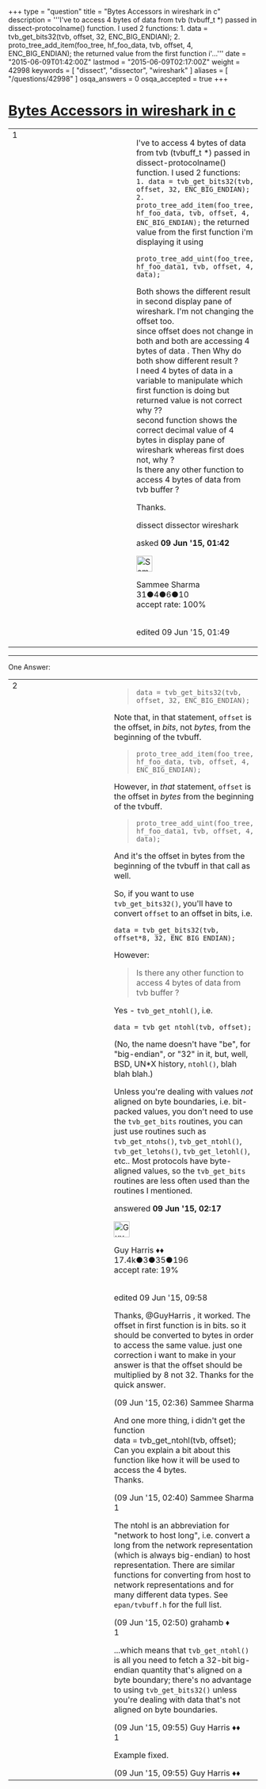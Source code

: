 +++
type = "question"
title = "Bytes Accessors in wireshark in c"
description = '''I&#x27;ve to access 4 bytes of data from tvb (tvbuff_t *) passed in dissect-protocolname() function. I used 2 functions: 1. data = tvb_get_bits32(tvb, offset, 32, ENC_BIG_ENDIAN); 2. proto_tree_add_item(foo_tree, hf_foo_data, tvb, offset, 4, ENC_BIG_ENDIAN);  the returned value from the first function i&#x27;...'''
date = "2015-06-09T01:42:00Z"
lastmod = "2015-06-09T02:17:00Z"
weight = 42998
keywords = [ "dissect", "dissector", "wireshark" ]
aliases = [ "/questions/42998" ]
osqa_answers = 0
osqa_accepted = true
+++

<div class="headNormal">

# [Bytes Accessors in wireshark in c](/questions/42998/bytes-accessors-in-wireshark-in-c)

</div>

<div id="main-body">

<div id="askform">

<table id="question-table" style="width:100%;"><colgroup><col style="width: 50%" /><col style="width: 50%" /></colgroup><tbody><tr class="odd"><td style="width: 30px; vertical-align: top"><div class="vote-buttons"><div id="post-42998-score" class="post-score" title="current number of votes">1</div><div id="favorite-count" class="favorite-count"></div></div></td><td><div id="item-right"><div class="question-body"><p>I've to access 4 bytes of data from tvb (tvbuff_t *) passed in dissect-protocolname() function. I used 2 functions:<br />
<code>1. data = tvb_get_bits32(tvb, offset, 32, ENC_BIG_ENDIAN); 2. proto_tree_add_item(foo_tree, hf_foo_data, tvb, offset, 4, ENC_BIG_ENDIAN);</code> the returned value from the first function i'm displaying it using</p><pre><code>proto_tree_add_uint(foo_tree, hf_foo_data1, tvb, offset, 4, data);</code></pre><p>Both shows the different result in second display pane of wireshark. I'm not changing the offset too.<br />
since offset does not change in both and both are accessing 4 bytes of data . Then Why do both show different result ?<br />
I need 4 bytes of data in a variable to manipulate which first function is doing but returned value is not correct why ??<br />
second function shows the correct decimal value of 4 bytes in display pane of wireshark whereas first does not, why ?<br />
Is there any other function to access 4 bytes of data from tvb buffer ?</p><p>Thanks.</p></div><div id="question-tags" class="tags-container tags">dissect dissector wireshark</div><div id="question-controls" class="post-controls"></div><div class="post-update-info-container"><div class="post-update-info post-update-info-user"><p>asked <strong>09 Jun '15, 01:42</strong></p><img src="https://secure.gravatar.com/avatar/ea74f093a0efe137c7c114da864fa5cd?s=32&amp;d=identicon&amp;r=g" class="gravatar" width="32" height="32" alt="Sammee%20Sharma&#39;s gravatar image" /><p>Sammee Sharma<br />
<span class="score" title="31 reputation points">31</span><span title="4 badges"><span class="badge1">●</span><span class="badgecount">4</span></span><span title="6 badges"><span class="silver">●</span><span class="badgecount">6</span></span><span title="10 badges"><span class="bronze">●</span><span class="badgecount">10</span></span><br />
<span class="accept_rate" title="Rate of the user&#39;s accepted answers">accept rate:</span> <span title="Sammee Sharma has one accepted answer">100%</span> </br></br></p></div><div class="post-update-info post-update-info-edited"><p>edited 09 Jun '15, 01:49</p></div></div><div id="comments-container-42998" class="comments-container"></div><div id="comment-tools-42998" class="comment-tools"></div><div class="clear"></div><div id="comment-42998-form-container" class="comment-form-container"></div><div class="clear"></div></div></td></tr></tbody></table>

------------------------------------------------------------------------

<div class="tabBar">

<span id="sort-top"></span>

<div class="headQuestions">

One Answer:

</div>

</div>

<span id="43000"></span>

<div id="answer-container-43000" class="answer accepted-answer">

<table style="width:100%;"><colgroup><col style="width: 50%" /><col style="width: 50%" /></colgroup><tbody><tr class="odd"><td style="width: 30px; vertical-align: top"><div class="vote-buttons"><div id="post-43000-score" class="post-score" title="current number of votes">2</div></div></td><td><div class="item-right"><div class="answer-body"><blockquote><p><code>data = tvb_get_bits32(tvb, offset, 32, ENC_BIG_ENDIAN);</code></p></blockquote><p>Note that, in that statement, <code>offset</code> is the offset, in <em>bits</em>, not <em>bytes</em>, from the beginning of the tvbuff.</p><blockquote><p><code>proto_tree_add_item(foo_tree, hf_foo_data, tvb, offset, 4, ENC_BIG_ENDIAN);</code></p></blockquote><p>However, in <em>that</em> statement, <code>offset</code> is the offset in <em>bytes</em> from the beginning of the tvbuff.</p><blockquote><p><code>proto_tree_add_uint(foo_tree, hf_foo_data1, tvb, offset, 4, data);</code></p></blockquote><p>And it's the offset in bytes from the beginning of the tvbuff in that call as well.</p><p>So, if you want to use <code>tvb_get_bits32()</code>, you'll have to convert <code>offset</code> to an offset in bits, i.e.</p><pre><code>data = tvb_get_bits32(tvb, offset*8, 32, ENC_BIG_ENDIAN);</code></pre><p>However:</p><blockquote><p>Is there any other function to access 4 bytes of data from tvb buffer ?</p></blockquote><p>Yes - <code>tvb_get_ntohl()</code>, i.e.</p><pre><code>data = tvb_get_ntohl(tvb, offset);</code></pre><p>(No, the name doesn't have "be", for "big-endian", or "32" in it, but, well, BSD, UN*X history, <code>ntohl()</code>, blah blah blah.)</p><p>Unless you're dealing with values <em>not</em> aligned on byte boundaries, i.e. bit-packed values, you don't need to use the <code>tvb_get_bits</code> routines, you can just use routines such as <code>tvb_get_ntohs()</code>, <code>tvb_get_ntohl()</code>, <code>tvb_get_letohs()</code>, <code>tvb_get_letohl()</code>, etc.. Most protocols have byte-aligned values, so the <code>tvb_get_bits</code> routines are less often used than the routines I mentioned.</p></div><div class="answer-controls post-controls"></div><div class="post-update-info-container"><div class="post-update-info post-update-info-user"><p>answered <strong>09 Jun '15, 02:17</strong></p><img src="https://secure.gravatar.com/avatar/f93de7000747ab5efb5acd3034b2ebd7?s=32&amp;d=identicon&amp;r=g" class="gravatar" width="32" height="32" alt="Guy%20Harris&#39;s gravatar image" /><p>Guy Harris ♦♦<br />
<span class="score" title="17443 reputation points"><span>17.4k</span></span><span title="3 badges"><span class="badge1">●</span><span class="badgecount">3</span></span><span title="35 badges"><span class="silver">●</span><span class="badgecount">35</span></span><span title="196 badges"><span class="bronze">●</span><span class="badgecount">196</span></span><br />
<span class="accept_rate" title="Rate of the user&#39;s accepted answers">accept rate:</span> <span title="Guy Harris has 216 accepted answers">19%</span> </br></br></p></div><div class="post-update-info post-update-info-edited"><p>edited 09 Jun '15, 09:58</p></div></div><div id="comments-container-43000" class="comments-container"><span id="43003"></span><div id="comment-43003" class="comment"><div id="post-43003-score" class="comment-score"></div><div class="comment-text"><p>Thanks, @GuyHarris , it worked. The offset in first function is in bits. so it should be converted to bytes in order to access the same value. just one correction i want to make in your answer is that the offset should be multiplied by 8 not 32. Thanks for the quick answer.</p></div><div id="comment-43003-info" class="comment-info"><span class="comment-age">(09 Jun '15, 02:36)</span> Sammee Sharma</div></div><span id="43005"></span><div id="comment-43005" class="comment"><div id="post-43005-score" class="comment-score"></div><div class="comment-text"><p>And one more thing, i didn't get the function<br />
data = tvb_get_ntohl(tvb, offset);<br />
Can you explain a bit about this function like how it will be used to access the 4 bytes.<br />
Thanks.</p></div><div id="comment-43005-info" class="comment-info"><span class="comment-age">(09 Jun '15, 02:40)</span> Sammee Sharma</div></div><span id="43007"></span><div id="comment-43007" class="comment"><div id="post-43007-score" class="comment-score">1</div><div class="comment-text"><p>The ntohl is an abbreviation for "network to host long", i.e. convert a long from the network representation (which is always big-endian) to host representation. There are similar functions for converting from host to network representations and for many different data types. See <code>epan/tvbuff.h</code> for the full list.</p></div><div id="comment-43007-info" class="comment-info"><span class="comment-age">(09 Jun '15, 02:50)</span> grahamb ♦</div></div><span id="43015"></span><div id="comment-43015" class="comment"><div id="post-43015-score" class="comment-score">1</div><div class="comment-text"><p>...which means that <code>tvb_get_ntohl()</code> is all you need to fetch a 32-bit big-endian quantity that's aligned on a byte boundary; there's no advantage to using <code>tvb_get_bits32()</code> unless you're dealing with data that's not aligned on byte boundaries.</p></div><div id="comment-43015-info" class="comment-info"><span class="comment-age">(09 Jun '15, 09:55)</span> Guy Harris ♦♦</div></div><span id="43017"></span><div id="comment-43017" class="comment"><div id="post-43017-score" class="comment-score">1</div><div class="comment-text"><p>Example fixed.</p></div><div id="comment-43017-info" class="comment-info"><span class="comment-age">(09 Jun '15, 09:55)</span> Guy Harris ♦♦</div></div></div><div id="comment-tools-43000" class="comment-tools"></div><div class="clear"></div><div id="comment-43000-form-container" class="comment-form-container"></div><div class="clear"></div></div></td></tr></tbody></table>

</div>

<div class="paginator-container-left">

</div>

</div>

</div>

